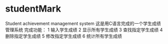 # studentMark
Student achievement management system
这是用C语言完成的一个学生成绩管理系统
完成功能：
1  输入学生成绩
2  显示所有学生成绩
3  查找指定学生成绩
4  删除指定学生成绩
5  修改指定学生成绩
6  统计所有学生成绩
